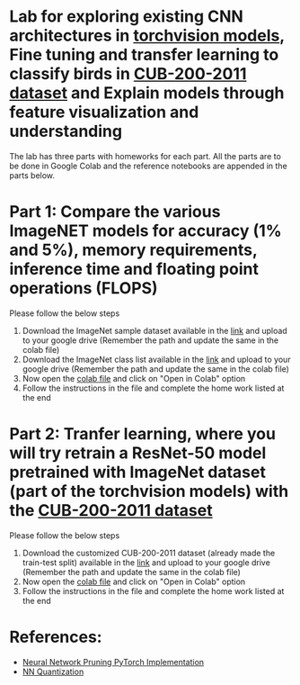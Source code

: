 # Lab for exploring existing CNN architectures in [torchvision models](https://pytorch.org/vision/stable/models.html), Fine tuning and transfer learning to classify birds in [CUB-200-2011 dataset](https://www.vision.caltech.edu/datasets/cub_200_2011/) and Explain models through feature visualization and understanding

The lab has three parts with homeworks for each part. All the parts are to be done in Google Colab and the reference notebooks are appended in the parts below.

# Part 1: Compare the various ImageNET models for accuracy (1% and 5%), memory requirements, inference time and floating point operations (FLOPS)
Please follow the below steps
1. Download the ImageNet sample dataset available in the [link](https://www.google.com/url?q=https%3A%2F%2Fdrive.google.com%2Ffile%2Fd%2F1ws6fnkXjbEINK-id-IuU4vZlTKiUDYDg%2Fview%3Fusp%3Dsharing) and upload to your google drive (Remember the path and update the same in the colab file)
2. Download the ImageNet class list available in the [link](https://www.google.com/url?q=https%3A%2F%2Fdrive.google.com%2Ffile%2Fd%2F1TfR3LfjbDYC8TN-KO1Tg34TtiFSUT4EL%2Fview%3Fusp%3Dsharing) and upload to your google drive (Remember the path and update the same in the colab file)
3. Now open the [colab file](compare_ImageNetModels.ipynb) and click on "Open in Colab" option
4. Follow the instructions in the file and complete the home work listed at the end

# Part 2: Tranfer learning, where you will try retrain a ResNet-50 model pretrained with ImageNet dataset (part of the torchvision models) with the [CUB-200-2011 dataset](https://www.vision.caltech.edu/datasets/cub_200_2011/)
Please follow the below steps
1. Download the customized CUB-200-2011 dataset (already made the train-test split) available in the [link](https://www.google.com/url?q=https%3A%2F%2Fdrive.google.com%2Ffile%2Fd%2F1pt1BcNDcJsEp7QLJgPqGLkuVXy5GeUPw%2Fview%3Fusp%3Dsharing) and upload to your google drive (Remember the path and update the same in the colab file)
2. Now open the [colab file](transfer_learning.ipynb) and click on "Open in Colab" option
4. Follow the instructions in the file and complete the home work listed at the end

# References:
- [Neural Network Pruning PyTorch Implementation](https://github.com/wanglouis49/pytorch-weights_pruning)
- [NN Quantization](https://github.com/hkproj/quantization-notes/tree/main)
